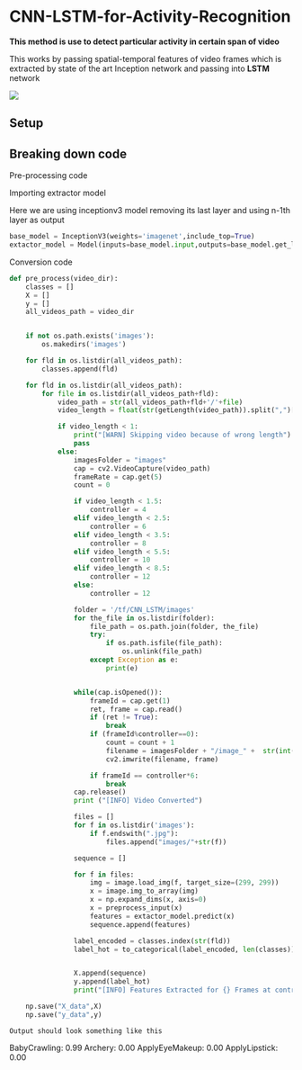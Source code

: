 # CNN-LSTM-for-Activity-Recognition

**This method is use to detect particular activity in certain span of video**

This works by passing spatial-temporal features of video frames which is extracted  by state of the art Inception network and passing into **LSTM** network

![](https://i.imgur.com/6zQdCkV.jpg)

## Setup

## Breaking down code 

Pre-processing code

Importing extractor model 

Here we are using inceptionv3 model removing its last layer and using n-1th layer as output

```python
base_model = InceptionV3(weights='imagenet',include_top=True)
extactor_model = Model(inputs=base_model.input,outputs=base_model.get_layer('avg_pool').output)
```

Conversion code

```python
def pre_process(video_dir):
    classes = []
    X = []
    y = []
    all_videos_path = video_dir


    if not os.path.exists('images'):
        os.makedirs('images')

    for fld in os.listdir(all_videos_path):
        classes.append(fld)

    for fld in os.listdir(all_videos_path):
        for file in os.listdir(all_videos_path+fld):
            video_path = str(all_videos_path+fld+'/'+file)
            video_length = float(str(getLength(video_path)).split(",")[0].split(":")[-1])

            if video_length < 1:
                print("[WARN] Skipping video because of wrong length")
                pass
            else:
                imagesFolder = "images"
                cap = cv2.VideoCapture(video_path)
                frameRate = cap.get(5)
                count = 0

                if video_length < 1.5:
                    controller = 4
                elif video_length < 2.5:
                    controller = 6
                elif video_length < 3.5:
                    controller = 8
                elif video_length < 5.5:
                    controller = 10
                elif video_length < 8.5:
                    controller = 12
                else:
                    controller = 12

                folder = '/tf/CNN_LSTM/images'
                for the_file in os.listdir(folder):
                    file_path = os.path.join(folder, the_file)
                    try:
                        if os.path.isfile(file_path):
                            os.unlink(file_path)
                    except Exception as e:
                        print(e)


                while(cap.isOpened()):
                    frameId = cap.get(1) 
                    ret, frame = cap.read()
                    if (ret != True):
                        break
                    if (frameId%controller==0):
                        count = count + 1
                        filename = imagesFolder + "/image_" +  str(int(count)) + ".jpg"
                        cv2.imwrite(filename, frame)

                    if frameId == controller*6:
                        break
                cap.release()
                print ("[INFO] Video Converted")

                files = []
                for f in os.listdir('images'):
                    if f.endswith(".jpg"):
                        files.append("images/"+str(f))

                sequence = []

                for f in files:
                    img = image.load_img(f, target_size=(299, 299))
                    x = image.img_to_array(img)
                    x = np.expand_dims(x, axis=0)
                    x = preprocess_input(x)
                    features = extactor_model.predict(x)
                    sequence.append(features)

                label_encoded = classes.index(str(fld))
                label_hot = to_categorical(label_encoded, len(classes))


                X.append(sequence)
                y.append(label_hot)
                print("[INFO] Features Extracted for {} Frames at controller {} for class {}".format(len(sequence),controller,fld))

    np.save("X_data",X)            
    np.save("y_data",y)
```




```
Output should look something like this

```
BabyCrawling: 0.99
Archery: 0.00
ApplyEyeMakeup: 0.00
ApplyLipstick: 0.00
```


